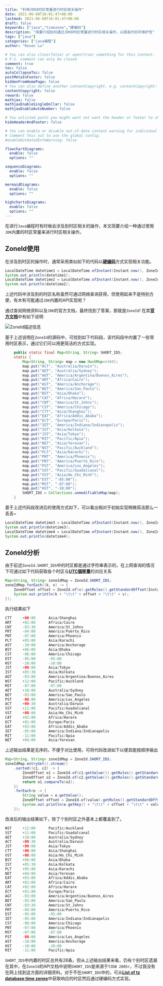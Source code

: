 ```yaml
---
title: "利用JDK8时区常量进行时区相关操作"
date: 2021-06-08T16:01:47+08:00
lastmod: 2021-06-08T16:01:47+08:00
draft: false
keywords: ["java","timezone","硬编码"]
description: "简要介绍如何通过JDK8时区常量进行时区相关操作，以提高代码可维护性"
tags: ["java"]
categories: ["java编程"]
author: "Rosen Lu"

# You can also close(false) or open(true) something for this content.
# P.S. comment can only be closed
comment: true
toc: false
autoCollapseToc: false
postMetaInFooter: false
hiddenFromHomePage: false
# You can also define another contentCopyright. e.g. contentCopyright: "This is another copyright."
contentCopyright: false
reward: false
mathjax: false
mathjaxEnableSingleDollar: false
mathjaxEnableAutoNumber: false

# You unlisted posts you might want not want the header or footer to show
hideHeaderAndFooter: false

# You can enable or disable out-of-date content warning for individual post.
# Comment this out to use the global config.
#enableOutdatedInfoWarning: false

flowchartDiagrams:
  enable: false
  options: ""

sequenceDiagrams: 
  enable: false
  options: ""

mermaidDiagrams: 
  enable: false
  options: ""

highchartsDiagrams: 
  enable: false
  options: ""
---
```


在进行`Java`编程时有时候会涉及到时区相关的操作，本文简要介绍一种通过使用`JDK`内置的时区常量来进行时区相关操作。

<!--more-->

## ZoneId使用

在涉及到时区的操作时，通常采用类似如下的代码以[**硬编码**](https://zh.wikipedia.org/zh-cn/%E5%AF%AB%E6%AD%BB)方式实现相关功能。

```java
LocalDateTime datetime1 = LocalDateTime.ofInstant(Instant.now(), ZoneId.of("Asia/Shanghai"));
System.out.println(datetime1);
LocalDateTime datetime2 = LocalDateTime.ofInstant(Instant.now(), ZoneId.of("America/Chicago"));
System.out.println(datetime2);
```

上述代码中涉及到的时区名称虽然可通过网络查询获得，但使用起来不是特别方便，有木有可能通过`JDK`内置的API实现呢？



通过查阅网络资料以及`JDK`的官方文档，最终找到了答案，那就是`ZoneId`! 在其[**官方文档**](https://docs.oracle.com/javase/8/docs/api/java/time/ZoneId.html)中有如下说明

![ZoneId描述信息](/blog_img/java-core/get-datetime-in-specific-timezone/zone-id-description.png "ZoneId描述信息")  

基于上述说明在`ZoneId`的源码中，可找到如下代码段，该代码段中内置了一些常用时区表示，通过它们可以用更简洁的方式实现。

```java
    public static final Map<String, String> SHORT_IDS;
    static {
        Map<String, String> map = new HashMap<>(64);
        map.put("ACT", "Australia/Darwin");
        map.put("AET", "Australia/Sydney");
        map.put("AGT", "America/Argentina/Buenos_Aires");
        map.put("ART", "Africa/Cairo");
        map.put("AST", "America/Anchorage");
        map.put("BET", "America/Sao_Paulo");
        map.put("BST", "Asia/Dhaka");
        map.put("CAT", "Africa/Harare");
        map.put("CNT", "America/St_Johns");
        map.put("CST", "America/Chicago");
        map.put("CTT", "Asia/Shanghai");
        map.put("EAT", "Africa/Addis_Ababa");
        map.put("ECT", "Europe/Paris");
        map.put("IET", "America/Indiana/Indianapolis");
        map.put("IST", "Asia/Kolkata");
        map.put("JST", "Asia/Tokyo");
        map.put("MIT", "Pacific/Apia");
        map.put("NET", "Asia/Yerevan");
        map.put("NST", "Pacific/Auckland");
        map.put("PLT", "Asia/Karachi");
        map.put("PNT", "America/Phoenix");
        map.put("PRT", "America/Puerto_Rico");
        map.put("PST", "America/Los_Angeles");
        map.put("SST", "Pacific/Guadalcanal");
        map.put("VST", "Asia/Ho_Chi_Minh");
        map.put("EST", "-05:00");
        map.put("MST", "-07:00");
        map.put("HST", "-10:00");
        SHORT_IDS = Collections.unmodifiableMap(map);
    }
```

基于上述代码段改进后的使用方式如下，可以看出相对于初始实现稍微简洁那么一丢丢~

```java
LocalDateTime datetime3 = LocalDateTime.ofInstant(Instant.now(), ZoneId.of(ZoneId.SHORT_IDS.get("CTT")));
System.out.println(datetime3);
LocalDateTime datetime4 = LocalDateTime.ofInstant(Instant.now(), ZoneId.of(ZoneId.SHORT_IDS.get("CST")));
System.out.println(datetime4);
```

## ZoneId分析

由于前述`ZoneId.SHORT_IDS`中的时区都是通过字符串表示的，在上网查询的情况下可通过如下代码获取各个时区与[**UTC偏移量**](https://zh.wikipedia.org/zh-cn/UTC%E5%81%8F%E7%A7%BB%E9%87%8F)的对应关系

```java
Map<String, String> zoneIdMap = ZoneId.SHORT_IDS;
zoneIdMap.forEach((k, v) -> {
    ZoneOffset offset = ZoneId.of(v).getRules().getStandardOffset(Instant.EPOCH);
    System.out.println(k + "\t\t" + offset + "\t\t" + v);
});
```

执行结果如下

```java
CTT		+08:00		Asia/Shanghai
ART		+02:00		Africa/Cairo
CNT		-03:30		America/St_Johns
PRT		-04:00		America/Puerto_Rico
PNT		-07:00		America/Phoenix
PLT		+05:00		Asia/Karachi
AST		-10:00		America/Anchorage
BST		+06:00		Asia/Dhaka
CST		-06:00		America/Chicago
EST		-05:00		-05:00
HST		-10:00		-10:00
JST		+09:00		Asia/Tokyo
IST		+05:30		Asia/Kolkata
AGT		-03:00		America/Argentina/Buenos_Aires
NST		+12:00		Pacific/Auckland
MST		-07:00		-07:00
AET		+10:00		Australia/Sydney
BET		-03:00		America/Sao_Paulo
PST		-08:00		America/Los_Angeles
ACT		+09:30		Australia/Darwin
SST		+11:00		Pacific/Guadalcanal
VST		+08:00		Asia/Ho_Chi_Minh
CAT		+02:00		Africa/Harare
ECT		+01:00		Europe/Paris
EAT		+03:00		Africa/Addis_Ababa
IET		-05:00		America/Indiana/Indianapolis
MIT		-11:00		Pacific/Apia
NET		+04:00		Asia/Yerevan
```

上述输出结果是无序的，不便于对比使用，可将代码改进如下以便其能按顺序输出

```java
Map<String, String> zoneIdMap = ZoneId.SHORT_IDS;
zoneIdMap.entrySet().stream()
    .sorted((c1, c2) -> {
        ZoneOffset o1 = ZoneId.of(c1.getValue()).getRules().getStandardOffset(Instant.EPOCH);
        ZoneOffset o2 = ZoneId.of(c2.getValue()).getRules().getStandardOffset(Instant.EPOCH);
        return o1.compareTo(o2);
    })
    .forEach(e -> {
        String value = e.getValue();
        ZoneOffset offset = ZoneId.of(value).getRules().getStandardOffset(Instant.EPOCH);
        System.out.println(e.getKey() + "\t\t" + offset + "\t\t" + value);
    });
```

改进后的输出结果如下，除了个别时区之外基本上都覆盖到了。

```java
NST		+12:00		Pacific/Auckland
SST		+11:00		Pacific/Guadalcanal
AET		+10:00		Australia/Sydney
ACT		+09:30		Australia/Darwin
JST		+09:00		Asia/Tokyo
CTT		+08:00		Asia/Shanghai
VST		+08:00		Asia/Ho_Chi_Minh
BST		+06:00		Asia/Dhaka
IST		+05:30		Asia/Kolkata
PLT		+05:00		Asia/Karachi
NET		+04:00		Asia/Yerevan
EAT		+03:00		Africa/Addis_Ababa
ART		+02:00		Africa/Cairo
CAT		+02:00		Africa/Harare
ECT		+01:00		Europe/Paris
AGT		-03:00		America/Argentina/Buenos_Aires
BET		-03:00		America/Sao_Paulo
CNT		-03:30		America/St_Johns
PRT		-04:00		America/Puerto_Rico
EST		-05:00		-05:00
IET		-05:00		America/Indiana/Indianapolis
CST		-06:00		America/Chicago
PNT		-07:00		America/Phoenix
MST		-07:00		-07:00
PST		-08:00		America/Los_Angeles
AST		-10:00		America/Anchorage
HST		-10:00		-10:00
MIT		-11:00		Pacific/Apia
```

`SHORT_IDS`中内置的时区总共有28条，但从上述输出结果来看，仍有个别时区遗漏在其中，在`ZoneId`的API文档中说明`SHORT_IDS`是来源于`TZDB 2005r`，不过我没有在网上找到这方面的详细资料。对于不在`SHORT_IDS`中的，可从[**List of tz database time zones**](https://en.wikipedia.org/wiki/List_of_tz_database_time_zones)中获取响应的时区然后通过硬编码方式实现。

